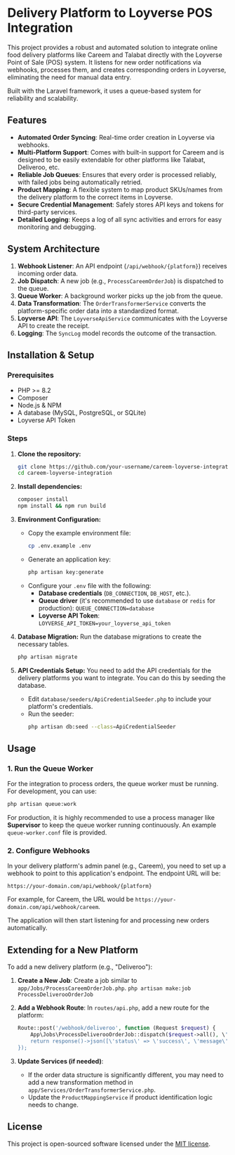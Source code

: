 # Delivery Platform to Loyverse POS Integration

This project provides a robust and automated solution to integrate online food delivery platforms like Careem and Talabat directly with the Loyverse Point of Sale (POS) system. It listens for new order notifications via webhooks, processes them, and creates corresponding orders in Loyverse, eliminating the need for manual data entry.

Built with the Laravel framework, it uses a queue-based system for reliability and scalability.

## Features

- **Automated Order Syncing**: Real-time order creation in Loyverse via webhooks.
- **Multi-Platform Support**: Comes with built-in support for Careem and is designed to be easily extendable for other platforms like Talabat, Deliveroo, etc.
- **Reliable Job Queues**: Ensures that every order is processed reliably, with failed jobs being automatically retried.
- **Product Mapping**: A flexible system to map product SKUs/names from the delivery platform to the correct items in Loyverse.
- **Secure Credential Management**: Safely stores API keys and tokens for third-party services.
- **Detailed Logging**: Keeps a log of all sync activities and errors for easy monitoring and debugging.

## System Architecture

1.  **Webhook Listener**: An API endpoint (`/api/webhook/{platform}`) receives incoming order data.
2.  **Job Dispatch**: A new job (e.g., `ProcessCareemOrderJob`) is dispatched to the queue.
3.  **Queue Worker**: A background worker picks up the job from the queue.
4.  **Data Transformation**: The `OrderTransformerService` converts the platform-specific order data into a standardized format.
5.  **Loyverse API**: The `LoyverseApiService` communicates with the Loyverse API to create the receipt.
6.  **Logging**: The `SyncLog` model records the outcome of the transaction.

## Installation & Setup

### Prerequisites

- PHP >= 8.2
- Composer
- Node.js & NPM
- A database (MySQL, PostgreSQL, or SQLite)
- Loyverse API Token

### Steps

1.  **Clone the repository:**
    ```bash
    git clone https://github.com/your-username/careem-loyverse-integration.git
    cd careem-loyverse-integration
    ```

2.  **Install dependencies:**
    ```bash
    composer install
    npm install && npm run build
    ```

3.  **Environment Configuration:**
    - Copy the example environment file:
      ```bash
      cp .env.example .env
      ```
    - Generate an application key:
      ```bash
      php artisan key:generate
      ```
    - Configure your `.env` file with the following:
      - **Database credentials** (`DB_CONNECTION`, `DB_HOST`, etc.).
      - **Queue driver** (it's recommended to use `database` or `redis` for production): `QUEUE_CONNECTION=database`
      - **Loyverse API Token**: `LOYVERSE_API_TOKEN=your_loyverse_api_token`

4.  **Database Migration:**
    Run the database migrations to create the necessary tables.
    ```bash
    php artisan migrate
    ```

5.  **API Credentials Setup:**
    You need to add the API credentials for the delivery platforms you want to integrate. You can do this by seeding the database.
    - Edit `database/seeders/ApiCredentialSeeder.php` to include your platform's credentials.
    - Run the seeder:
      ```bash
      php artisan db:seed --class=ApiCredentialSeeder
      ```

## Usage

### 1. Run the Queue Worker

For the integration to process orders, the queue worker must be running. For development, you can use:

```bash
php artisan queue:work
```

For production, it is highly recommended to use a process manager like **Supervisor** to keep the queue worker running continuously. An example `queue-worker.conf` file is provided.

### 2. Configure Webhooks

In your delivery platform's admin panel (e.g., Careem), you need to set up a webhook to point to this application's endpoint. The endpoint URL will be:

`https://your-domain.com/api/webhook/{platform}`

For example, for Careem, the URL would be `https://your-domain.com/api/webhook/careem`.

The application will then start listening for and processing new orders automatically.

## Extending for a New Platform

To add a new delivery platform (e.g., "Deliveroo"):

1.  **Create a New Job**:
    Create a job similar to `app/Jobs/ProcessCareemOrderJob.php`.
    `php artisan make:job ProcessDeliverooOrderJob`

2.  **Add a Webhook Route**:
    In `routes/api.php`, add a new route for the platform:
    ```php
    Route::post('/webhook/deliveroo', function (Request $request) {
        App\Jobs\ProcessDeliverooOrderJob::dispatch($request->all(), \'deliveroo\');
        return response()->json([\'status\' => \'success\', \'message\' => \'Deliveroo order received and queued.\']);
    });
    ```

3.  **Update Services (if needed)**:
    - If the order data structure is significantly different, you may need to add a new transformation method in `app/Services/OrderTransformerService.php`.
    - Update the `ProductMappingService` if product identification logic needs to change.

## License

This project is open-sourced software licensed under the [MIT license](https://opensource.org/licenses/MIT).